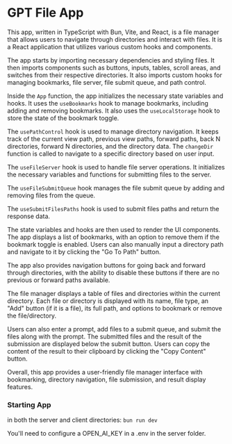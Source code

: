 # GPT File App

This app, written in TypeScript with Bun, Vite, and React, is a file manager that allows users to navigate through directories and interact with files. It is a React application that utilizes various custom hooks and components.

The app starts by importing necessary dependencies and styling files. It then imports components such as buttons, inputs, tables, scroll areas, and switches from their respective directories. It also imports custom hooks for managing bookmarks, file server, file submit queue, and path control.

Inside the `App` function, the app initializes the necessary state variables and hooks. It uses the `useBookmarks` hook to manage bookmarks, including adding and removing bookmarks. It also uses the `useLocalStorage` hook to store the state of the bookmark toggle.

The `usePathControl` hook is used to manage directory navigation. It keeps track of the current view path, previous view paths, forward paths, back N directories, forward N directories, and the directory data. The `changeDir` function is called to navigate to a specific directory based on user input.

The `useFileServer` hook is used to handle file server operations. It initializes the necessary variables and functions for submitting files to the server.

The `useFileSubmitQueue` hook manages the file submit queue by adding and removing files from the queue.

The `useSubmitFilesPaths` hook is used to submit files paths and return the response data.

The state variables and hooks are then used to render the UI components. The app displays a list of bookmarks, with an option to remove them if the bookmark toggle is enabled. Users can also manually input a directory path and navigate to it by clicking the "Go To Path" button.

The app also provides navigation buttons for going back and forward through directories, with the ability to disable these buttons if there are no previous or forward paths available.

The file manager displays a table of files and directories within the current directory. Each file or directory is displayed with its name, file type, an "Add" button (if it is a file), its full path, and options to bookmark or remove the file/directory.

Users can also enter a prompt, add files to a submit queue, and submit the files along with the prompt. The submitted files and the result of the submission are displayed below the submit button. Users can copy the content of the result to their clipboard by clicking the "Copy Content" button.

Overall, this app provides a user-friendly file manager interface with bookmarking, directory navigation, file submission, and result display features.

### Starting App

in both the server and client directories:
`bun run dev`

You'll need to configure a OPEN_AI_KEY in a .env in the server folder.
